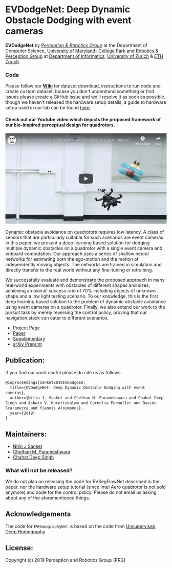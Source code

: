 # EVDodgeNet: Deep Dynamic Obstacle Dodging with event cameras
**EVDodgeNet** by <a href="http://prg.cs.umd.edu"><i>Perception & Robotics Group</i></a> at the Department of Computer Science, <a href="https://umd.edu/">University of Maryland- College Park</a> and <a href="http://rpg.ifi.uzh.ch">Robotics & Perception Group</a> at 
<a href="https://www.ifi.uzh.ch/en.html">Department of Informatics</a>, <a href="https://www.uzh.ch/cmsssl/en.html">University of Zurich</a> & <a href="https://www.ethz.ch/en.html">ETH Zurich</a>.

### Code 
Please follow our [**Wiki**](https://github.com/prgumd/EVDodgeNet/wiki) for dataset download, instructions to run code and create custom dataset. Incase you don't understand something or find issues please create a GitHub issue and we'll resolve it as soon as possible. though we haven't released the hardware setup details, a guide to hardware setup used in our lab can be found [here](https://github.com/prgumd/PRGFlyt/wiki). 

#### Check out our Youtube video which depicts the proposed framework of our bio-inspired perceptual design for quadrotors.
[![EVDodgeNet: Deep Dynamic Obstacle Dodging with event cameras](assets/img/thumbnail.png)](https://www.youtube.com/watch?v=k1uzsiDI4hM)

Dynamic obstacle avoidance on quadrotors requires low latency. A class of sensors that are particularly suitable for such scenarios are event cameras. In this paper, we present a deep learning based solution for dodging multiple dynamic obstacles on a quadrotor with a single event camera and onboard computation. Our approach uses a series of shallow neural networks for estimating both the ego-motion and the motion of independently moving objects. The networks are trained in simulation and directly transfer to the real world without any fine-tuning or retraining.


We successfully evaluate and demonstrate the proposed approach in many real-world experiments with obstacles of different shapes and sizes, achieving an overall success rate of 70% including objects of unknown shape and a low light testing scenario. To our knowledge, this is the first deep learning based solution to the problem of dynamic obstacle avoidance using event cameras on a quadrotor. Finally, we also extend our work to the pursuit task by merely reversing the control policy, proving that our navigation stack can cater to different scenarios. 


- [Project Page](https://prg.cs.umd.edu/EVDodge)
- [Paper](https://prg.cs.umd.edu/research/EVDodge_files/EVDodge.pdf)
- [Supplementary](https://prg.cs.umd.edu/research/EVDodge_files/Supplementary-EVDodge.pdf)
- [arXiv Preprint](https://arxiv.org/abs/1906.02919)

## Publication:
If you find our work useful please do cite us as follows:

```
@inproceedings{Sanket2019EVDodgeEA,
  title={EVDodgeNet: Deep Dynamic Obstacle Dodging with event cameras},
  author={Nitin J. Sanket and Chethan M. Parameshwara and Chahat Deep Singh and Ashwin V. Kuruttukulam and Cornelia Fermuller and Davide Scaramuzza and Yiannis Aloimonos},
  year={2019}
}
```

## Maintainers:
- [Nitin J Sanket](http://nitinjsanket.github.io)
- [Chethan M. Parameshwara](https://analogicalnexus.github.io/)
- [Chahat Deep Singh](http://chahatdeep.github.io)

### What will not be released?
We do not plan on releasing the code for EVSegFlowNet described in the paper, nor the hardware setup tutorial (since Intel Aero quadrotor is not sold anymore) and code for the control policy. Please do not email us asking about any of the aforementioned things.

## Acknowledgements
The code for `EVHomographyNet` is based on the code from [Unsupervised Deep Homography](https://github.com/tynguyen/unsupervisedDeepHomographyRAL2018). 

## License:
Copyright (c) 2019 Perception and Robotics Group (PRG)
